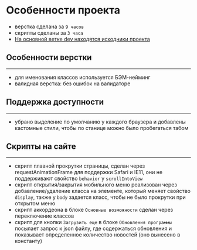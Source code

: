 # Особенности проекта

- верстка сделана за `9 часов`
- скрипты сделаны за `3 часа`
- [На основной ветке dev находятся исходники проекта](https://github.com/ilon-mars/test_soft-tehno)

## Особенности верстки
* * * 
- для именования классов используется БЭМ-нейминг
- валидная верстка: без ошибок на валидаторе

## Поддержка доступности
* * *
- убрано выделение по умолчанию у каждого браузера и добавлены кастомные стили, чтобы по станице можно было пробегаться табом

## Скрипты на сайте
* * * 
- скрипт плавной прокрутки страницы, сделан через requestAnimationFrame для поддержки Safari и IE11, они не поддерживают свойство `behavior` у `scrollIntoView`
- скрипт открытия/закрытия мобильного меню реализован через добавление/удаление класса на элементе, который меняет свойство `display`, также у `body` задается класс, чтобы не было прокрутки при открытом меню
- скрипт аккордеона в блоке `Основные возможности` сделан через переключение классов
- скрипт для кнопки `Загрузить еще` в блоке `Обновления программы` посылает запрос к json файлу, где содержаться обновления и показывает определенное количество новостей (оно вынесено в константу)
